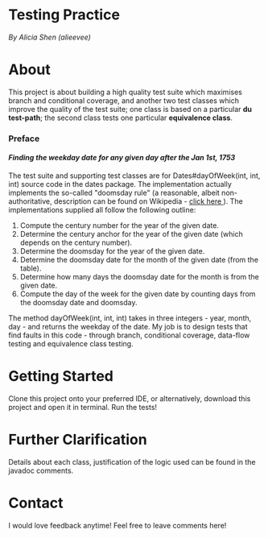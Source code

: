 # Testing Practice

<i>By Alicia Shen (alieevee)</i>

<h1> About </h1>

This project is about building a high quality test suite which maximises branch and conditional coverage, and another two test classes which improve the quality of the test suite; 
one class is based on a particular <b>du test-path</b>; the second class tests one particular <b>equivalence class</b>.

<h3>Preface</h3> 
<h4><i>Finding the weekday date for any given day after the Jan 1st, 1753</i></h4> 
The test suite and supporting test classes are for Dates#dayOfWeek(int, int, int) source code in the dates package. The implementation actually implements the so-called "doomsday rule" 
(a reasonable, albeit non-authoritative, description can be found on Wikipedia - <a href="https://en.wikipedia.org/wiki/Doomsday_rule" target="_blank"> click here </a>). 
The implementations supplied all follow the following outline:

<ol>

<li>Compute the century number for the year of the given date.
<li>Determine the century anchor for the year of the given date (which depends on the century number).
<li>Determine the doomsday for the year of the given date.
<li>Determine the doomsday date for the month of the given date (from the table).
<li>Determine how many days the doomsday date for the month is from the given date.
<li>Compute the day of the week for the given date by counting days from the doomsday date and doomsday.
</ol>

The method dayOfWeek(int, int, int) takes in three integers - year, month, day - and returns the weekday of the date. 
My job is to design tests that find faults in this code - through branch, conditional coverage, data-flow testing and equivalence class testing. 

<h1> Getting Started </h1>

Clone this project onto your preferred IDE, or alternatively, download this project and open it in terminal. 
Run the tests! 

<h1> Further Clarification </h1> 

Details about each class, justification of the logic used can be found in the javadoc comments. 

<h1> Contact </h1> 

I would love feedback anytime! Feel free to leave comments here! 






